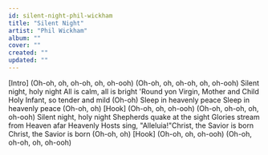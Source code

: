```yaml
---
id: silent-night-phil-wickham
title: "Silent Night"
artist: "Phil Wickham"
album: ""
cover: ""
created: ""
updated: ""
---
```


[Intro]
(Oh-oh, oh, oh-oh, oh, oh-ooh)
(Oh-oh, oh, oh-oh, oh, oh-ooh)
Silent night, holy night
All is calm, all is bright
'Round yon Virgin, Mother and Child
Holy Infant, so tender and mild (Oh-oh)
Sleep in heavenly peace
Sleep in heavenly peace (Oh-oh, oh)
[Hook]
(Oh-oh, oh, oh-ooh)
(Oh-oh, oh-oh, oh, oh-ooh)
Silent night, holy night
Shepherds quake at the sight
Glories stream from Heaven afar
Heavenly Hosts sing, "Alleluia!"Christ, the Savior is born
Christ, the Savior is born (Oh-oh, oh)
[Hook]
(Oh-oh, oh, oh-ooh)
(Oh-oh, oh-oh, oh, oh-ooh)